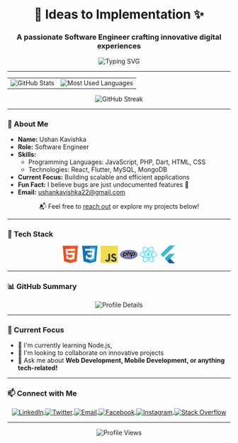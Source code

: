 <h1 align="center">🚀 Ideas to Implementation ✨</h1>

<h3 align="center">A passionate Software Engineer crafting innovative digital experiences</h3>

<p align="center">
  <img src="https://readme-typing-svg.demolab.com?font=Fira+Code&pause=1000&color=F75C7E&center=true&width=435&lines=Full+Stack+Developer;Mobile+App+Developer;Web+Developer;Always+Learning+%26+Improving" alt="Typing SVG" />
</p>

---

<!-- GitHub Stats and Most Used Languages -->
<table align="center">
  <tr>
    <td>
      <img src="https://github-readme-stats.vercel.app/api?username=ushankavishka&show_icons=true&theme=radical" alt="GitHub Stats" />
    </td>
    <td>
      <img src="https://github-readme-stats.vercel.app/api/top-langs/?username=ushankavishka&layout=compact&theme=radical" alt="Most Used Languages" />
    </td>
  </tr>
</table>


<!-- GitHub Streak -->
<p align="center">
  <img src="https://streak-stats.demolab.com/?user=ushankavishka&theme=radical" alt="GitHub Streak" />
</p>


---

### 💫 About Me

- **Name:** Ushan Kavishka  
- **Role:** Software Engineer  
- **Skills:**  
  - Programming Languages: JavaScript, PHP, Dart, HTML, CSS  
  - Technologies: React, Flutter, MySQL, MongoDB  
- **Current Focus:** Building scalable and efficient applications  
- **Fun Fact:** I believe bugs are just undocumented features 🐛  
- **Email:** ushankavishka22@gmail.com
<p align="center">📬 Feel free to <a href="mailto:ushankavishka22@gmail.com">reach out</a> or explore my projects below!</p>

---

### 🚀 Tech Stack
<p align="center">
  <img src="https://raw.githubusercontent.com/devicons/devicon/master/icons/html5/html5-original.svg" alt="HTML5" width="40" height="40" />
  <img src="https://raw.githubusercontent.com/devicons/devicon/master/icons/css3/css3-original.svg" alt="CSS3" width="40" height="40" />
  <img src="https://raw.githubusercontent.com/devicons/devicon/master/icons/javascript/javascript-original.svg" alt="JavaScript" width="40" height="40" />
  <img src="https://raw.githubusercontent.com/devicons/devicon/master/icons/php/php-original.svg" alt="PHP" width="40" height="40" />
  <img src="https://raw.githubusercontent.com/devicons/devicon/master/icons/react/react-original.svg" alt="React" width="40" height="40" />
  <img src="https://raw.githubusercontent.com/devicons/devicon/master/icons/flutter/flutter-original.svg" alt="Flutter" width="40" height="40" />
</p>

---

### 📊 GitHub Summary
<p align="center">
  <img src="https://github-profile-summary-cards.vercel.app/api/cards/profile-details?username=ushankavishka&theme=radical" alt="Profile Details" />
</p>

---

### 🎯 Current Focus
<!-- 🔭 I'm currently working on **[Your Current Project Name]** --> 
- 🌱 I'm currently learning Node.js,   
- 👯 I'm looking to collaborate on innovative projects  
- 💬 Ask me about **Web Development, Mobile Development, or anything tech-related!**

---

### 📫 Connect with Me
<p align="center">
  <a href="https://linkedin.com/in/ushan-kavishka-a2b5bb334" target="_blank">
    <img align="center" src="https://raw.githubusercontent.com/rahuldkjain/github-profile-readme-generator/master/src/images/icons/Social/linked-in-alt.svg" alt="LinkedIn" height="30" width="40" />
  </a>
  <a href="https://twitter.com/@ushan_gamage" target="_blank">
    <img align="center" src="https://raw.githubusercontent.com/rahuldkjain/github-profile-readme-generator/master/src/images/icons/Social/twitter.svg" alt="Twitter" height="30" width="40" />
  </a>
  <a href="mailto:ushankavishka22@gmail.com" target="_blank">
    <img align="center" src="https://cdn-icons-png.flaticon.com/512/732/732200.png" alt="Email" height="30" width="40" />
  </a>
  <a href="https://facebook.com/YOUR_FACEBOOK_USERNAME" target="_blank">
    <img align="center" src="https://raw.githubusercontent.com/rahuldkjain/github-profile-readme-generator/master/src/images/icons/Social/facebook.svg" alt="Facebook" height="30" width="40" />
  </a>
  <a href="https://instagram.com/YOUR_INSTAGRAM_USERNAME" target="_blank">
    <img align="center" src="https://raw.githubusercontent.com/rahuldkjain/github-profile-readme-generator/master/src/images/icons/Social/instagram.svg" alt="Instagram" height="30" width="40" />
  </a>
  <a href="https://stackoverflow.com/users/YOUR_STACKOVERFLOW_ID" target="_blank">
    <img align="center" src="https://raw.githubusercontent.com/rahuldkjain/github-profile-readme-generator/master/src/images/icons/Social/stack-overflow.svg" alt="Stack Overflow" height="30" width="40" />
  </a>
</p>


---

<p align="center">
  <img src="https://komarev.com/ghpvc/?username=ushankavishka&label=Profile%20views&color=0e75b6&style=flat" alt="Profile Views" />
</p>
